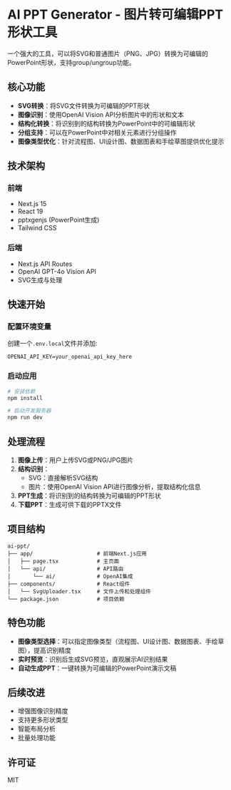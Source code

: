 # AI PPT Generator - 图片转可编辑PPT形状工具

一个强大的工具，可以将SVG和普通图片（PNG、JPG）转换为可编辑的PowerPoint形状，支持group/ungroup功能。

## 核心功能

- **SVG转换**：将SVG文件转换为可编辑的PPT形状
- **图像识别**：使用OpenAI Vision API分析图片中的形状和文本
- **结构化转换**：将识别到的结构转换为PowerPoint中的可编辑形状
- **分组支持**：可以在PowerPoint中对相关元素进行分组操作
- **图像类型优化**：针对流程图、UI设计图、数据图表和手绘草图提供优化提示

## 技术架构

### 前端
- Next.js 15
- React 19
- pptxgenjs (PowerPoint生成)
- Tailwind CSS

### 后端
- Next.js API Routes
- OpenAI GPT-4o Vision API
- SVG生成与处理

## 快速开始

### 配置环境变量

创建一个`.env.local`文件并添加:

```
OPENAI_API_KEY=your_openai_api_key_here
```

### 启动应用

```bash
# 安装依赖
npm install

# 启动开发服务器
npm run dev
```

## 处理流程

1. **图像上传**：用户上传SVG或PNG/JPG图片
2. **结构识别**：
   - SVG：直接解析SVG结构
   - 图片：使用OpenAI Vision API进行图像分析，提取结构化信息
3. **PPT生成**：将识别到的结构转换为可编辑的PPT形状
4. **下载PPT**：生成可供下载的PPTX文件

## 项目结构

```
ai-ppt/
├── app/                    # 前端Next.js应用
│   ├── page.tsx            # 主页面
│   └── api/                # API路由
│       └── ai/             # OpenAI集成
├── components/             # React组件
│   └── SvgUploader.tsx     # 文件上传和处理组件
└── package.json            # 项目依赖
```

## 特色功能

- **图像类型选择**：可以指定图像类型（流程图、UI设计图、数据图表、手绘草图），提高识别精度
- **实时预览**：识别后生成SVG预览，直观展示AI识别结果
- **自动生成PPT**：一键转换为可编辑的PowerPoint演示文稿

## 后续改进

- 增强图像识别精度
- 支持更多形状类型
- 智能布局分析
- 批量处理功能

## 许可证

MIT
